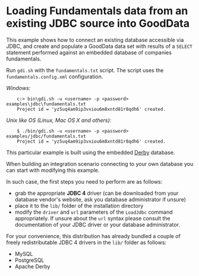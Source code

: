 # Loading Fundamentals data from an existing JDBC source into GoodData

This example shows how to connect an existing database accessible via JDBC, and create and populate a GoodData data set with results of a `SELECT` statement performed against an embedded database of companies fundamentals.

Run `gdi.sh` with the `fundamentals.txt` script. The script uses the `fundamentals.config.xml` configuration.

_Windows:_

        c:> bin\gdi.sh -u <username> -p <password> examples\jdbc\fundamentals.txt
        Project id = 'yz5uq4am9ip3vxiou6m8xntd81r8qdh6' created.

_Unix like OS (Linux, Mac OS X and others):_

        $ ./bin/gdi.sh -u <username> -p <password> examples/jdbc/fundamentals.txt
        Project id = 'yz5uq4am9ip3vxiou6m8xntd81r8qdh6' created.

This particular example is built using the embedded [Derby](http://db.apache.org/derby/) database.

When building an integration scenario connecting to your own database you can start with modifying this example.

In such case, the first steps you need to perform are as follows:

 - grab the appropriate **JDBC 4** driver (can be downloaded from your database vendor's website, ask you database administrator if unsure)
 - place it to the `lib/` folder of the installation directory
 - modify the `driver` and `url` parameters of the `LoadJdbc` command appropriately. If unsure about the `url` syntax please consult the documentation of your JDBC driver or your database administrator.

For your convenience, this distribution has already bundled a couple of freely redistributable JDBC 4 drivers in the `lib/` folder as follows:

 - MySQL
 - PostgreSQL
 - Apache Derby
    